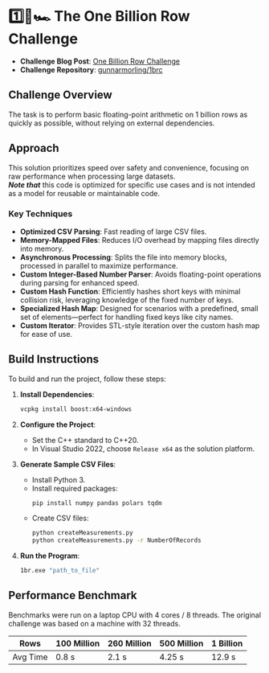 # 1️⃣🐝🏎️ The One Billion Row Challenge

- **Challenge Blog Post**: [One Billion Row Challenge](https://www.morling.dev/blog/one-billion-row-challenge/)
- **Challenge Repository**: [gunnarmorling/1brc](https://github.com/gunnarmorling/1brc)

## Challenge Overview

The task is to perform basic floating-point arithmetic on 1 billion rows as quickly as possible, without relying on external dependencies.

## Approach

This solution prioritizes speed over safety and convenience, focusing on raw performance when processing large datasets. <br> _**Note that**_  this code is optimized for specific use cases and is not intended as a model for reusable or maintainable code.

### Key Techniques

- **Optimized CSV Parsing**: Fast reading of large CSV files.
- **Memory-Mapped Files**: Reduces I/O overhead by mapping files directly into memory.
- **Asynchronous Processing**: Splits the file into memory blocks, processed in parallel to maximize performance.
- **Custom Integer-Based Number Parser**: Avoids floating-point operations during parsing for enhanced speed.
- **Custom Hash Function**: Efficiently hashes short keys with minimal collision risk, leveraging knowledge of the fixed number of keys.
- **Specialized Hash Map**: Designed for scenarios with a predefined, small set of elements—perfect for handling fixed keys like city names.
- **Custom Iterator**: Provides STL-style iteration over the custom hash map for ease of use.

## Build Instructions

To build and run the project, follow these steps:

1. **Install Dependencies**:
   ```bash
   vcpkg install boost:x64-windows
   ```
2. **Configure the Project**:
   - Set the C++ standard to C++20.
   - In Visual Studio 2022, choose `Release x64` as the solution platform.

3. **Generate Sample CSV Files**:
   - Install Python 3.
   - Install required packages:
     ```bash
     pip install numpy pandas polars tqdm
     ```
   - Create CSV files:
     ```bash
     python createMeasurements.py
     python createMeasurements.py -r NumberOfRecords
     ```

4. **Run the Program**:
   ```bash
   1br.exe "path_to_file"
   ```

## Performance Benchmark

Benchmarks were run on a laptop CPU with 4 cores / 8 threads. The original challenge was based on a machine with 32 threads.

| Rows       | 100 Million | 260 Million | 500 Million | 1 Billion |
|------------|-------------|-------------|-------------|-----------|
| Avg Time   | 0.8 s       | 2.1 s       | 4.25 s      | 12.9 s   |
